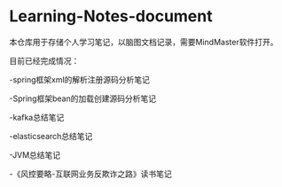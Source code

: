 # Learning-Notes-document
本仓库用于存储个人学习笔记，以脑图文档记录，需要MindMaster软件打开。<p/>
目前已经完成情况：<p/>
-spring框架xml的解析注册源码分析笔记<p/>
-Spring框架bean的加载创建源码分析笔记<p/>
-kafka总结笔记<p/>
-elasticsearch总结笔记<p/>
-JVM总结笔记<p/>
-《风控要略-互联网业务反欺诈之路》读书笔记<p/>
